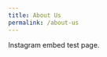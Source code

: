 ```yaml
---
title: About Us
permalink: /about-us
---
```

Instagram embed test page.

<script src="2">
	alert("Test")
</script>